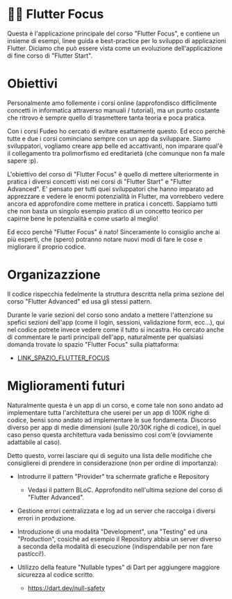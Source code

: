 # 🕵️‍♂️ Flutter Focus

Questa è l'applicazione principale del corso "Flutter Focus", e contiene un insieme di esempi, linee guida e best-practice per lo sviluppo di applicazioni Flutter. Diciamo che può essere vista come un evoluzione dell'applicazione di fine corso di "Flutter Start".

# Obiettivi

Personalmente amo follemente i corsi online (approfondisco difficilmente concetti in informatica attraverso manuali / tutorial), ma un punto costante che ritrovo è sempre quello di trasmettere tanta teoria e poca pratica.

Con i corsi Fudeo ho cercato di evitare esattamente questo. Ed ecco perchè tutte e due i corsi cominciano sempre con un app da sviluppare. Siamo sviluppatori, vogliamo creare app belle ed accattivanti, non imparare qual'è il collegamento tra polimorfismo ed ereditarietà (che comunque non fa male sapere :p).

L'obiettivo del corso di "Flutter Focus" è quello di mettere ulteriormente in pratica i diversi concetti visti nei corsi di "Flutter Start" e "Flutter Advanced". E' pensato per tutti quei sviluppatori che hanno imparato ad apprezzare e vedere le enormi potenzialità in Flutter, ma vorrebbero vedere ancora ed approfondire come mettere in pratica i concetti. Sappiamo tutti che non basta un singolo esempio pratico di un concetto teorico per capirne bene le potenzialità e come usarlo al meglio!

Ed ecco perchè "Flutter Focus" è nato! Sinceramente lo consiglio anche ai più esperti, che (spero) potranno notare nuovi modi di fare le cose e migliorare il proprio codice.

# Organizazzione

Il codice rispecchia fedelmente la struttura descritta nella prima sezione del corso "Flutter Advanced" ed usa gli stessi pattern.

Durante le varie sezioni del corso sono andato a mettere l'attenzione su spefici sezioni dell'app (come il login, sessioni, validazione form, ecc...), qui nel codice potrete invece vedere come il tutto si incastra. Ho cercato anche di commentare le parti principali dell'app, naturalmente per qualsiasi domanda trovate lo spazio "Flutter Focus" sulla piattaforma:
- [LINK_SPAZIO_FLUTTER_FOCUS](LINK_SPAZIO_FLUTTER_FOCUS)

# Miglioramenti futuri

Naturalmente questa è un app di un corso, e come tale non sono andato ad implementare tutta l'architettura che userei per un app di 100K righe di codice, bensi sono andato ad implementare le sue fondamenta. Discorso diverso per app di medie dimensioni (sulle 20/30K righe di codice), in quel caso penso questa architettura vada benissimo cosi com'è (ovviamente adattabile al caso).

Detto questo, vorrei lasciare qui di seguito una lista delle modifiche che consiglierei di prendere in considerazione (non per ordine di importanza):

- Introdurre il pattern "Provider" tra schermate grafiche e Repository
    - Vedasi il pattern BLoC. Approfondito nell'ultima sezione del corso di "Flutter Advanced".

- Gestione errori centralizzata e log ad un server che raccolga i diversi errori in produzione.

- Introduzione di una modalità "Development", una "Testing" ed una "Production", cosichè ad esempio il Repository abbia un server diverso a seconda della modalità di esecuzione (indispendabile per non fare pasticci!).

- Utilizzo della feature "Nullable types" di Dart per aggiungere maggiore sicurezza al codice scritto.
    - https://dart.dev/null-safety